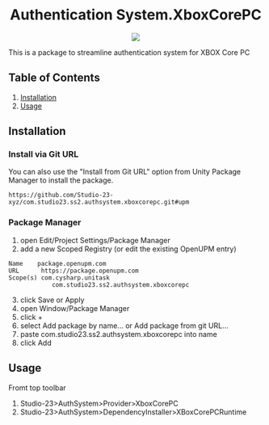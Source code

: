 <h1 align="center">Authentication System.XboxCorePC</h1><p align="center">
<a href="https://openupm.com/packages/com.studio23.ss2.authsystem/"><img src="https://img.shields.io/npm/v/com.studio23.ss2.authsystem.xboxcorepc?label=openupm&amp;registry_uri=https://package.openupm.com" /></a>
</p>

This is a  package to streamline authentication system for XBOX Core PC

## Table of Contents

1. [Installation](#installation)
2. [Usage](#usage)


## Installation

### Install via Git URL

You can also use the "Install from Git URL" option from Unity Package Manager to install the package.
```
https://github.com/Studio-23-xyz/com.studio23.ss2.authsystem.xboxcorepc.git#upm
```

### Package Manager

1. open Edit/Project Settings/Package Manager
2. add a new Scoped Registry (or edit the existing OpenUPM entry)
```
Name 	package.openupm.com
URL 	 https://package.openupm.com
Scope(s) com.cysharp.unitask
			com.studio23.ss2.authsystem.xboxcorepc
```
3. click Save or Apply
4. open Window/Package Manager
5. click +
6. select Add package by name... or Add package from git URL...
7. paste com.studio23.ss2.authsystem.xboxcorepc into name
8. click Add


## Usage

Fromt top toolbar 
1. Studio-23>AuthSystem>Provider>XboxCorePC
2. Studio-23>AuthSystem>DependencyInstaller>XBoxCorePCRuntime


